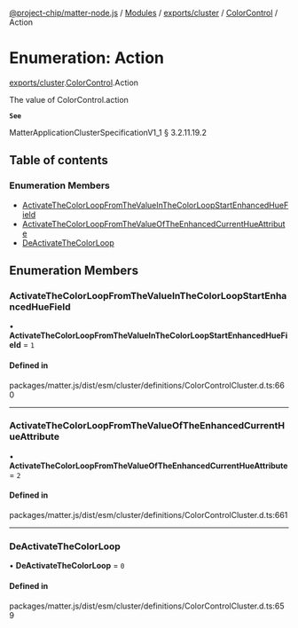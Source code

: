[@project-chip/matter-node.js](../README.md) / [Modules](../modules.md) / [exports/cluster](../modules/exports_cluster.md) / [ColorControl](../modules/exports_cluster.ColorControl.md) / Action

# Enumeration: Action

[exports/cluster](../modules/exports_cluster.md).[ColorControl](../modules/exports_cluster.ColorControl.md).Action

The value of ColorControl.action

**`See`**

MatterApplicationClusterSpecificationV1_1 § 3.2.11.19.2

## Table of contents

### Enumeration Members

- [ActivateTheColorLoopFromTheValueInTheColorLoopStartEnhancedHueField](exports_cluster.ColorControl.Action.md#activatethecolorloopfromthevalueinthecolorloopstartenhancedhuefield)
- [ActivateTheColorLoopFromTheValueOfTheEnhancedCurrentHueAttribute](exports_cluster.ColorControl.Action.md#activatethecolorloopfromthevalueoftheenhancedcurrenthueattribute)
- [DeActivateTheColorLoop](exports_cluster.ColorControl.Action.md#deactivatethecolorloop)

## Enumeration Members

### ActivateTheColorLoopFromTheValueInTheColorLoopStartEnhancedHueField

• **ActivateTheColorLoopFromTheValueInTheColorLoopStartEnhancedHueField** = ``1``

#### Defined in

packages/matter.js/dist/esm/cluster/definitions/ColorControlCluster.d.ts:660

___

### ActivateTheColorLoopFromTheValueOfTheEnhancedCurrentHueAttribute

• **ActivateTheColorLoopFromTheValueOfTheEnhancedCurrentHueAttribute** = ``2``

#### Defined in

packages/matter.js/dist/esm/cluster/definitions/ColorControlCluster.d.ts:661

___

### DeActivateTheColorLoop

• **DeActivateTheColorLoop** = ``0``

#### Defined in

packages/matter.js/dist/esm/cluster/definitions/ColorControlCluster.d.ts:659
